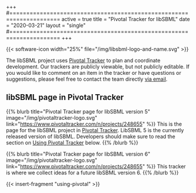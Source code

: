 +++
#=====================================================================
active = true
title = "Pivotal Tracker for libSBML"
date = "2020-03-21"
layout = "single"
#=====================================================================
+++

{{< software-icon width="25%" file="/img/libsbml-logo-and-name.svg" >}}

The libSBML project uses [Pivotal Tracker](https://www.pivotaltracker.com/n/projects/499447) to plan and coordinate development.  Our trackers are publicly viewable, but not publicly editable.  If you would like to comment on an item in the tracker or have questions or suggestions, please feel free to contact the team directly [via email](mailto:libsbml-team@googlegroups.com).


## libSBML page in Pivotal Tracker

{{% blurb title="Pivotal Tracker page for libSBML version 5" image="/img/pivotaltracker-logo.svg" link="https://www.pivotaltracker.com/n/projects/248655" %}}
This is the page for the libSBML project in [Pivotal Tracker](http://pivotaltracker.com).  LibSBML 5 is the currently released version of libSBML.  Developers should make sure to read the section on [Using Pivotal Tracker](#using-pivotal-tracker) below.
{{% /blurb %}}

{{% blurb title="Pivotal Tracker page for libSBML version 6" image="/img/pivotaltracker-logo.svg" link="https://www.pivotaltracker.com/n/projects/248655" %}}
This tracker is where we collect ideas for a future libSBML version 6.
{{% /blurb %}}

{{< insert-fragment "using-pivotal" >}}
